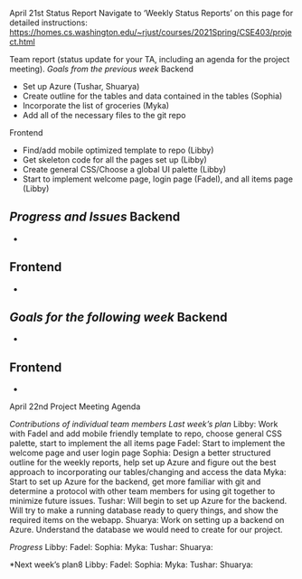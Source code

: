 April 21st Status Report
Navigate to ‘Weekly Status Reports’ on this page for detailed instructions:
https://homes.cs.washington.edu/~rjust/courses/2021Spring/CSE403/project.html 

Team report (status update for your TA, including an agenda for the project meeting).
*Goals from the previous week*
  Backend
   - Set up Azure (Tushar, Shuarya)
   - Create outline for the tables and data contained in the tables (Sophia)
   - Incorporate the list of groceries (Myka)
   - Add all of the necessary files to the git repo 


  Frontend
   - Find/add mobile optimized template to repo (Libby)
   - Get skeleton code for all the pages set up (Libby)
   - Create general CSS/Choose a global UI palette (Libby)
   - Start to implement welcome page, login page (Fadel), and all items page (Libby)

*Progress and Issues*
  Backend
   - 
   -

  Frontend
   -
   -

*Goals for the following week*
  Backend 
  -
  -

  Frontend
  -
  -

 
April 22nd Project Meeting Agenda
 
 
*Contributions of individual team members*
*Last week’s plan*
  Libby: Work with Fadel and add mobile friendly template to repo, choose general CSS palette, start to implement the all items page
  Fadel: Start to implement the welcome page and user login page 
  Sophia: Design a better structured outline for the weekly reports, help set up Azure and figure out the best approach to incorporating our tables/changing and access the data
  Myka: Start to set up Azure for the backend, get more familiar with git and determine a protocol with other team members for using git together to minimize future issues.
  Tushar: Will begin to set up Azure for the backend. Will try to make a running database ready to query things, and show the required items on the webapp. 
  Shuarya: Work on setting up a backend on Azure. Understand the database we would need to create for our project.

*Progress*
  Libby:
  Fadel: 
  Sophia: 
  Myka: 
  Tushar: 
  Shuarya: 
 
*Next week’s plan8
  Libby:
  Fadel: 
  Sophia: 
  Myka: 
  Tushar: 
  Shuarya:
